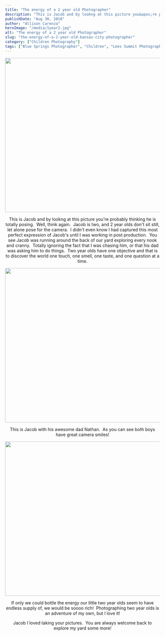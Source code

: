 ```yaml
---
title: "The energy of a 2 year old Photographer"
description: "This is Jacob and by lookng at this picture you&apos;re probably thinking he is totally posing.  Well, think again.  Jacob "
publishDate: "Aug 30, 2010"
author: "Allison Carenza"
heroImage: "/media/1year2.jpg"
alt: "The energy of a 2 year old Photographer"
slug: "the-energy-of-a-2-year-old-kansas-city-photographer"
category: ["Children Photography"]
tags: ["Blue Springs Photographer", "Children", "Lees Summit Photographer"]
---
```


<p><img class="aligncenter size-full wp-image-1327" title="1year2" src="/media/1year2.jpg" alt="" width="750" height="500" srcset="/media/1year2.jpg 750w, /media/1year2-300x200.jpg 300w" sizes="(max-width: 750px) 100vw, 750px" /></p>
<p style="text-align: center;">This is Jacob and by lookng at this picture you&apos;re probably thinking he is totally posing.  Well, think again.  Jacob is two, and 2 year olds don&apos;t sit still, let alone pose for the camera.  I didn&apos;t even know I had captured this most perfect expression of Jacob&apos;s until I was working in post production.  You see Jacob was running around the back of our yard exploring every nook and cranny.  Totally ignoring the fact that I was chasing him, or that his dad was asking him to do things.  Two year olds have one objective and that is to discover the world one touch, one smell, one taste, and one question at a time.</p>
<p><img class="aligncenter size-full wp-image-1326" title="1year" src="/media/1year.jpg" alt="" width="700" height="500" srcset="/media/1year.jpg 700w, /media/1year-300x214.jpg 300w" sizes="(max-width: 700px) 100vw, 700px" /></p>
<p style="text-align: center;">This is Jacob with his awesome dad Nathan.  As you can see both boys have great camera smiles!</p>
<p style="text-align: center;"><img class="aligncenter size-full wp-image-1328" title="1year3" src="/media/1year3.jpg" alt="" width="751" height="500" srcset="/media/1year3.jpg 751w, /media/1year3-300x200.jpg 300w" sizes="(max-width: 751px) 100vw, 751px" /></p>
<p style="text-align: center;">If only we could bottle the energy our little two year olds seem to have endless supply of, we would be soooo rich!  Photographing two year olds is an adventure of my own, but I love it!</p>
<p style="text-align: center;">Jacob I loved taking your pictures.  You are always welcome back to explore my yard some more!</p>
